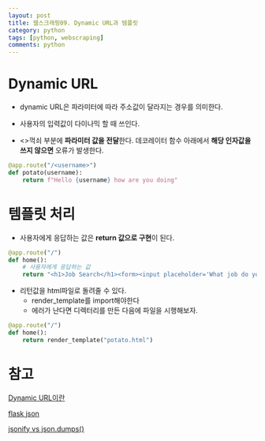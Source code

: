 ```yaml
---
layout: post
title: 웹스크래핑09. Dynamic URL과 템플릿
category: python
tags: [python, webscraping]
comments: python
---
```


# Dynamic URL

- dynamic URL은 파라미터에 따라 주소값이 달라지는 경우를 의미한다.

- 사용자의 입력값이 다이나믹 할 때 쓰인다.

- <>꺽쇠 부분에 **파라미터 값을 전달**한다. 데코레이터 함수 아래에서 **해당 인자값을 쓰지 않으면** 오류가 발생한다.

```python
@app.route("/<username>")
def potato(username):
    return f"Hello {username} how are you doing"
```

# 템플릿 처리

- 사용자에게 응답하는 값은 **return 값으로 구현**이 된다.

```python
@app.route("/")
def home():
    # 사용자에게 응답하는 값
    return "<h1>Job Search</h1><form><input placeholder='What job do you want?' required/></form>"
```

- 리턴값을 html파일로 돌려줄 수 있다.
    - render_template를 import해야한다
    - 에러가 난다면 디렉터리를 만든 다음에 파일을 시행해보자.

```python
@app.route("/")
def home():
    return render_template("potato.html")
```



# 참고
[Dynamic URL이란](https://whatis.techtarget.com/definition/dynamic-URL)

[flask json](https://riptutorial.com/ko/flask/example/5832/http-%EC%9A%94%EC%B2%AD%EC%9C%BC%EB%A1%9C%EB%B6%80%ED%84%B0-json-%EC%88%98%EC%8B%A0%ED%95%98%EA%B8%B0)

[jsonify vs json.dumps()](https://stackoverflow.com/questions/7907596/json-dumps-vs-flask-jsonify)